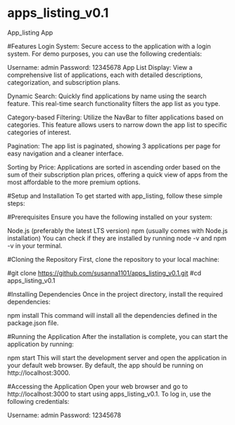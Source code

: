 # apps_listing_v0.1

App_listing App

#Features
Login System: Secure access to the application with a login system. For demo purposes, you can use the following credentials:

Username: admin
Password: 12345678
App List Display: View a comprehensive list of applications, each with detailed descriptions, categorization, and subscription plans.

Dynamic Search: Quickly find applications by name using the search feature. This real-time search functionality filters the app list as you type.

Category-based Filtering: Utilize the NavBar to filter applications based on categories. This feature allows users to narrow down the app list to specific categories of interest.

Pagination: The app list is paginated, showing 3 applications per page for easy navigation and a cleaner interface.

Sorting by Price: Applications are sorted in ascending order based on the sum of their subscription plan prices, offering a quick view of apps from the most affordable to the more premium options.

#Setup and Installation
To get started with app_listing, follow these simple steps:

#Prerequisites
Ensure you have the following installed on your system:

Node.js (preferably the latest LTS version)
npm (usually comes with Node.js installation)
You can check if they are installed by running node -v and npm -v in your terminal.

#Cloning the Repository
First, clone the repository to your local machine:

#git clone https://github.com/susanna1101/apps_listing_v0.1.git
#cd apps_listing_v0.1

#Installing Dependencies
Once in the project directory, install the required dependencies:

npm install
This command will install all the dependencies defined in the package.json file.

#Running the Application
After the installation is complete, you can start the application by running:

npm start
This will start the development server and open the application in your default web browser. By default, the app should be running on http://localhost:3000.

#Accessing the Application
Open your web browser and go to http://localhost:3000 to start using apps_listing_v0.1. To log in, use the following credentials:

Username: admin
Password: 12345678
